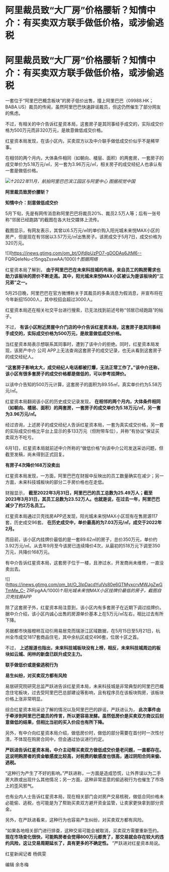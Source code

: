 # 阿里裁员致“大厂房”价格腰斩？知情中介：有买卖双方联手做低价格，或涉偷逃税

# 阿里裁员致“大厂房”价格腰斩？知情中介：有买卖双方联手做低价格，或涉偷逃税

一套位于“阿里巴巴概念板块”的房子低价出售，撞上阿里巴巴（09988.HK；BABA.US）裁员的传闻，虽然阿里巴巴快速辟谣裁员，但这仍然催生了部分网友的焦虑。

不过，有相关的中介告诉红星资本局，这套房子是其同事经手成交的，实际成交价格为500万元而非320万元，是故意做低成交价格。

红星资本局发现，在该小区内，买卖双方以及中介联手做低成交价似乎不是稀罕事。

在相邻的两个月内，大体条件相同（如朝向、楼层、面积）的两套房，一套房子的成交单价为5.18万元/㎡，另一套为3.96万元/㎡，相关房子的成交经纪人也承认有一套是做低价格。

![](https://inews.gtimg.com/om_bt/O3sxZptFAvMBtVq8luG9w1MVMwMIu1wKd1mJSsMilF1gQAA/1000)_↑2022年11月，航拍阿里巴巴滨江园区与阿里中心
图据视觉中国_

**阿里裁员致房价腰斩？**

**知情中介：刻意做低成交价**

5月下旬，先是有网传消息称阿里巴巴将裁员20%、裁员2.5万人等；后有一张号称“邻居已经跑路”的截图在各大社交媒体上流传。

截图显示，有网友表示，其曾以6.5万元/㎡的单价购入阳光城未来悦MAX小区的房产，但是现在有邻居以3.57万元/㎡出售房子。该房成交于5月7日，成交价格为320万元。

![](https://inews.gtimg.com/om_bt/OjfdIpUzPO7-gDODAs6JtM6--
FQRQeleNu-c15ngqZsswAA/1000)_↑图据网络_

红星资本局了解到，
**由于阿里巴巴在未来科技城的布局，来自员工的购房需求也助力该板块的房价不断走高。其中，阳光城未来悦MAX小区被认为是该板块的“三兄弟”之一。**

5月25日晚，阿里巴巴在官方微博称关于其裁员的多条消息为假消息，并宣布将在今年新招15000人，其中校招会超过3000人。

红星资本局还在相关社交平台进行搜索，已无法找到前述号称“邻居已经跑路”的帖子。

不过， **有该小区附近房屋中介门店的中介告诉红星资本局，这套房子是其同事经手成交的，实际成交价格为500万元，是故意做低成交价格。**

当红星资本局表示想联系其同事时，遭到了该中介的拒绝。同时，红星资本局发现，该房产中介 公司
APP上无法查询这套房子的成交记录，也无从看到这套房子的成交经纪人。

**“这套房子影响太大，成交经纪人电话都被打爆，无法正常工作了。”该中介还称，该小区有很多套房子的成交价格都是做低的，可以参考挂牌价。**

以该中介告知的500万元计算，这套房子的面积为89.55㎡，真实单价约为5.58万元/㎡。

红星资本局翻阅该小区的历史成交记录发现，
**在相邻的两个月内，大体条件相同（如朝向、楼层、面积）的两套房，一套房子的成交单价为5.18万元/㎡，另一套为3.96万元/㎡。**

经过咨询，上述房子的成交经纪人告诉红星资本局，一套为真实成交价格，另一套的实际成交价格比平台上显示的多133万元（但附带车位），并称“有协议”保证买卖双方不吃亏。

6月1日，红星资本局就前述中介所称的“做低价格”向该中介公司发送采访问题，但截至发稿，尚未得到正式回复。

**有房子4次降价168万没卖出**

红星资本局发现，一方面，阿里巴巴在财报中反映出的员工数量确实在减少；另一方面，未来科技城板块的部分二手房价格也在走低。

财报显示，
**截至2022年3月31日，阿里巴巴的员工总数为25.49万人；截至2023年3月31日，其员工总数为23.52万人。也就是说，在过去一年，阿里巴巴减少了约2万名员工。**

红星资本局通过贝壳找房APP还发现，阳光城未来悦MAX小区现有在售房源117套，历史成交96套。
**在历史成交中，单价最高的为7.03万元/㎡，成交于2022年2月。**

而目前，该小区内挂牌价最低的是一套89.62㎡的房子，总价350万元，单价约3.92万元/㎡。从去年9月至今该房已连续降价4次，从最初的518万元下调至350万元，共降价168万元。

有中介告诉红星资本局，这套房子位于一楼，且渗过水，开发商尚未维修，一直没卖出去。

![](https://inews.gtimg.com/om_bt/O_3lpDacdYuIVs80e6GTMyxcrvMWJgZwGTmMe_C-
ZRFpgAA/1000)_↑阳光城未来悦MAX小区挂牌价最低的房子，截图自贝壳找房APP_

除了这套房子外，红星资本局注意到，该小区内有多套房子在近期下调过挂牌价。据中介介绍，该小区内诚心出售的房源单价基本上在5万元/㎡左右，相比过去有所下降。

另据都市快报橙柿互动引用易居克而瑞浙江区域数据，在5月15日至5月21日，杭州全市成交1817套商品住宅，其中余杭区成交496套，位居十区之首。

不过， **上述报道也指出，未来科技城板块没有上榜，相反，未来科技城周边的板块如云城、闲林的新盘已跃升成交主力。**

**联手做低价或是偷逃税行为**

**易生纠纷，对买卖双方都有风险**

易居研究院研究总监严跃进告诉红星资本局，未来科技城是非常典型的阿里巴巴概念住宅板块，过去受阿里巴巴总部建设等影响，且有程序员在该板块购房，该板块价格上涨非常明显。

综合红星资本局采访了解的情况以及阿里巴巴的辟谣，严跃进认为，
**此次事件由于牵涉到阿里巴巴裁员的传言，所以更容易发酵。虽然低房价是买卖双方商议后刻意做低的结果，但相比当初的买入价应也有所下降。**

另外，有中介向红星资本局介绍，做低房价时，做低的部分需要在首付时一次性付清，不体现在购房合同中，但会通过协议进行约定。

**严跃进告诉红星资本局，中介主动帮买卖双方做低成交价是老问题，一直都存在。这说明购房者的资金敏感度比较高，对税费的敏感度也很高，通过阴阳合同来偷、逃税。**

“这种行为产生了不好的影响。”严跃进称，一方面是造成恐慌，让外界误以为二手房大跌或出现什么其他情况；另一方面，这种非常恶意的偷逃税行为也催生了市场上的歪风邪气。

也有业内人士告诉红星资本局，现在相关部门会对房产交易核税，做低合同价格未必能偷、逃税，也可能是为了帮助买卖双方避开资金监管，让卖家更快拿到部分资金。

另外，在严跃进看来，这种行为也容易产生纠纷，对买卖双方都有风险。

“如果各地相关部门进行排查，这种交易可能会被取消，买卖双方需要重新签约。
**现在市场变化很快，可能购房者会觉得800万元都贵了，那交易就会存在较大的违约风险，这让交易周期延长了，具有更多的不确定性。** ”严跃进对红星资本局说。

红星新闻记者 杨佩雯

编辑 余冬梅

